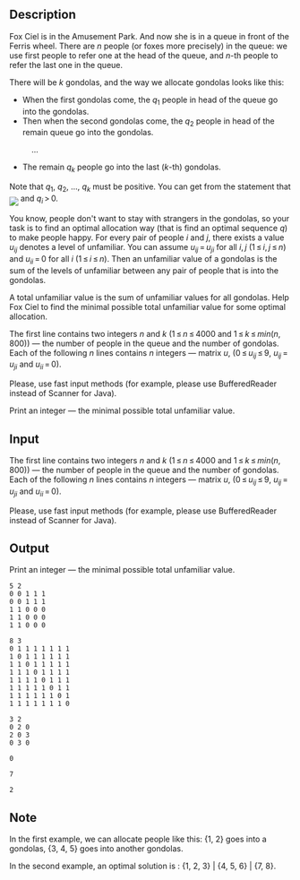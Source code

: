 ## Description

<div><p>Fox Ciel is in the Amusement Park. And now she is in a queue in front of the Ferris wheel. There are <span class="tex-span"><i>n</i></span> people (or foxes more precisely) in the queue: we use first people to refer one at the head of the queue, and <span class="tex-span"><i>n</i></span>-th people to refer the last one in the queue.</p><p>There will be <span class="tex-span"><i>k</i></span> gondolas, and the way we allocate gondolas looks like this:</p><ul> <li> When the first gondolas come, the <span class="tex-span"><i>q</i><sub class="lower-index">1</sub></span> people in head of the queue go into the gondolas. </li><li> Then when the second gondolas come, the <span class="tex-span"><i>q</i><sub class="lower-index">2</sub></span> people in head of the remain queue go into the gondolas.<p>&nbsp;&nbsp;&nbsp;&nbsp;...</p></li><li> The remain <span class="tex-span"><i>q</i><sub class="lower-index"><i>k</i></sub></span> people go into the last (<span class="tex-span"><i>k</i></span>-th) gondolas. </li></ul><p>Note that <span class="tex-span"><i>q</i><sub class="lower-index">1</sub></span>, <span class="tex-span"><i>q</i><sub class="lower-index">2</sub></span>, ..., <span class="tex-span"><i>q</i><sub class="lower-index"><i>k</i></sub></span> must be positive. You can get from the statement that <img align="middle" class="tex-formula" src="file://lkv5wC71.png" style="max-width: 100.0%;max-height: 100.0%;"> and <span class="tex-span"><i>q</i><sub class="lower-index"><i>i</i></sub> &gt; 0</span>.</p><p>You know, people don't want to stay with strangers in the gondolas, so your task is to find an optimal allocation way (that is find an optimal sequence <span class="tex-span"><i>q</i></span>) to make people happy. For every pair of people <span class="tex-span"><i>i</i></span> and <span class="tex-span"><i>j</i></span>, there exists a value <span class="tex-span"><i>u</i><sub class="lower-index"><i>ij</i></sub></span> denotes a level of unfamiliar. You can assume <span class="tex-span"><i>u</i><sub class="lower-index"><i>ij</i></sub> = <i>u</i><sub class="lower-index"><i>ji</i></sub></span> for all <span class="tex-span"><i>i</i>, <i>j</i></span> <span class="tex-span">(1 ≤ <i>i</i>, <i>j</i> ≤ <i>n</i>)</span> and <span class="tex-span"><i>u</i><sub class="lower-index"><i>ii</i></sub> = 0</span> for all <span class="tex-span"><i>i</i></span> <span class="tex-span">(1 ≤ <i>i</i> ≤ <i>n</i>)</span>. Then an unfamiliar value of a gondolas is the sum of the levels of unfamiliar between any pair of people that is into the gondolas.</p><p>A total unfamiliar value is the sum of unfamiliar values for all gondolas. Help Fox Ciel to find the minimal possible total unfamiliar value for some optimal allocation.</p></div><div class="input-specification"><p>The first line contains two integers <span class="tex-span"><i>n</i></span> and <span class="tex-span"><i>k</i></span> (<span class="tex-span">1 ≤ <i>n</i> ≤ 4000</span> and <span class="tex-span">1 ≤ <i>k</i> ≤ <i>min</i>(<i>n</i>, 800)</span>) — the number of people in the queue and the number of gondolas. Each of the following <span class="tex-span"><i>n</i></span> lines contains <span class="tex-span"><i>n</i></span> integers — matrix <span class="tex-span"><i>u</i></span>, (<span class="tex-span">0 ≤ <i>u</i><sub class="lower-index"><i>ij</i></sub> ≤ 9</span>, <span class="tex-span"><i>u</i><sub class="lower-index"><i>ij</i></sub> = <i>u</i><sub class="lower-index"><i>ji</i></sub></span> and <span class="tex-span"><i>u</i><sub class="lower-index"><i>ii</i></sub> = 0</span>).</p><p>Please, use fast input methods (for example, please use BufferedReader instead of Scanner for Java).</p></div><div class="output-specification"><p>Print an integer — the minimal possible total unfamiliar value.</p></div>

## Input

<p>The first line contains two integers <span class="tex-span"><i>n</i></span> and <span class="tex-span"><i>k</i></span> (<span class="tex-span">1 ≤ <i>n</i> ≤ 4000</span> and <span class="tex-span">1 ≤ <i>k</i> ≤ <i>min</i>(<i>n</i>, 800)</span>) — the number of people in the queue and the number of gondolas. Each of the following <span class="tex-span"><i>n</i></span> lines contains <span class="tex-span"><i>n</i></span> integers — matrix <span class="tex-span"><i>u</i></span>, (<span class="tex-span">0 ≤ <i>u</i><sub class="lower-index"><i>ij</i></sub> ≤ 9</span>, <span class="tex-span"><i>u</i><sub class="lower-index"><i>ij</i></sub> = <i>u</i><sub class="lower-index"><i>ji</i></sub></span> and <span class="tex-span"><i>u</i><sub class="lower-index"><i>ii</i></sub> = 0</span>).</p><p>Please, use fast input methods (for example, please use BufferedReader instead of Scanner for Java).</p>

## Output

<p>Print an integer — the minimal possible total unfamiliar value.</p>





```input1
5 2
0 0 1 1 1
0 0 1 1 1
1 1 0 0 0
1 1 0 0 0
1 1 0 0 0

```




```input2
8 3
0 1 1 1 1 1 1 1
1 0 1 1 1 1 1 1
1 1 0 1 1 1 1 1
1 1 1 0 1 1 1 1
1 1 1 1 0 1 1 1
1 1 1 1 1 0 1 1
1 1 1 1 1 1 0 1
1 1 1 1 1 1 1 0

```




```input3
3 2
0 2 0
2 0 3
0 3 0

```




```output1
0

```




```output2
7

```




```output3
2

```



## Note

<p>In the first example, we can allocate people like this: {1, 2} goes into a gondolas, {3, 4, 5} goes into another gondolas.</p><p>In the second example, an optimal solution is : {1, 2, 3} | {4, 5, 6} | {7, 8}.</p>

